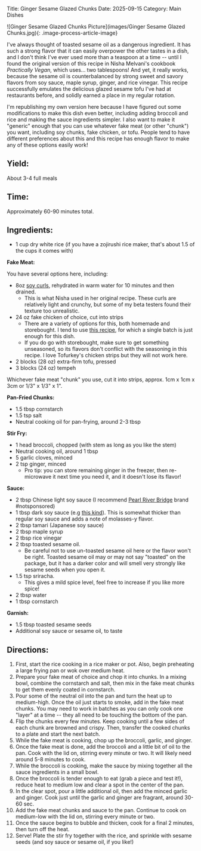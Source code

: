 Title: Ginger Sesame Glazed Chunks
Date: 2025-09-15
Category: Main Dishes

![Ginger Sesame Glazed Chunks Picture](images/Ginger Sesame Glazed Chunks.jpg){: .image-process-article-image}

I've always thought of toasted sesame oil as a dangerous ingredient.  It has such a strong flavor that it can easily overpower the other tastes in a dish, and I don't think I've ever used more than a teaspoon at a time -- until I found the original version of this recipe in Nisha Melvani's cookbook _Practically Vegan_, which uses... two tablespoons!  And yet, it really works, because the sesame oil is counterbalanced by strong sweet and savory flavors from soy sauce, maple syrup, ginger, and rice vinegar. This recipe successfully emulates the delicious glazed sesame tofu I've had at restaurants before, and solidly earned a place in my regular rotation.

I'm republishing my own version here because I have figured out some modifications to make this dish even better, including adding broccoli and rice and making the sauce ingredients simpler. I also want to make it "generic" enough that you can use whatever fake meat (or other "chunk") you want, including soy chunks, fake chicken, or tofu. People tend to have different preferences about this and this recipe has enough flavor to make any of these options easily work!

## Yield:
About 3-4 full meals

## Time:
Approximately 60-90 minutes total.

## Ingredients:

- 1 cup dry white rice (if you have a zojirushi rice maker, that's about 1.5 of the cups it comes with)

**Fake Meat:**

You have several options here, including:

- 8oz [soy curls](https://www.amazon.com/BUTLER-FOODS-Soy-Curls-OZ/dp/B0048OBT04?th=1), rehydrated in warm water for 10 minutes and then drained.
    - This is what Nisha used in her original recipe. These curls are relatively light and crunchy, but some of my beta testers found their texture too unrealistic.
- 24 oz fake chicken of choice, cut into strips
    - There are a variety of options for this, both homemade and storebought. I tend to use [this recipe](https://fullofplants.com/the-best-vegan-chickn/), for which a single batch is just enough for this dish.
    - If you do go with storebought, make sure to get something unseasoned, so its flavors don't conflict with the seasoning in this recipe. I love Tofurkey's chicken strips but they will not work here.
- 2 blocks (28 oz) extra-firm tofu, pressed
- 3 blocks (24 oz) tempeh

Whichever fake meat "chunk" you use, cut it into strips, approx. 1cm x 1cm x 3cm or 1/3" x 1/3" x 1".

**Pan-Fried Chunks:**

- 1.5 tbsp cornstarch
- 1.5 tsp salt
- Neutral cooking oil for pan-frying, around 2-3 tbsp

**Stir Fry:**

- 1 head broccoli, chopped (with stem as long as you like the stem)
- Neutral cooking oil, around 1 tbsp
- 5 garlic cloves, minced
- 2 tsp ginger, minced
    - Pro tip: you can store remaining ginger in the freezer, then re-microwave it next time you need it, and it doesn't lose its flavor!

**Sauce:**

- 2 tbsp Chinese light soy sauce (I recommend [Pearl River Bridge](https://www.amazon.com/Pearl-River-Bridge-Bottle-Superior/dp/B07PGWZCT6?crid=2NJOOT6Y9ZI1C&dib=eyJ2IjoiMSJ9.g2vlZTl10wZFaszcGY_sWlFMLgbwuZ9AXIBj-4nd3vJylQahbPV_1gcYBAklBH6_8o-iheDSxnpxudmKXzKHcXgwymwzxGGqqcpxjjjAx9SyfZB7w0Y9W0zEgx-zZQGKmF6Zn1CKqSbOuIQorXtJHjNdxTi57WPweNSnhnyamLHrmW49GH-jyydL9TohO6KRbqhMIuaY74xr6lSW7JXAMgFy94Ab0O1Yy1wEapmhpkmXuNDfIehIi9swtlAKbVMwFW1aZhv2Wn6Jjetqrb7ct38M3-RN_XCRm6Eo7dVCxDE.Gtv79NCpWAzLktQCxovZ5piKCUtJtrwrRK6P4cmhXGw&dib_tag=se&keywords=pearl+river+bridge+light+soy+sauce&qid=1732653233&sprefix=pearl+river+%2Caps%2C173&sr=8-2) brand #notsponsored)
- 1 tbsp dark soy sauce (e.g [this kind](https://www.amazon.com/Pearl-River-Bridge-Superior-Sauce/dp/B0001EJ4C0)). This is somewhat thicker than regular soy sauce and adds a note of molasses-y flavor.
- 2 tbsp tamari (Japanese soy sauce)
- 2 tbsp maple syrup
- 2 tbsp rice vinegar
- 2 tbsp toasted sesame oil.
    - Be careful not to use un-toasted sesame oil here or the flavor won't be right. Toasted sesame oil may or may not say "toasted" on the package, but it has a darker color and will smell very strongly like sesame seeds when you open it.
- 1.5 tsp sriracha.
    - This gives a mild spice level, feel free to increase if you like more spice!
- 2 tbsp water
- 1 tbsp cornstarch

**Garnish:**

- 1.5 tbsp toasted sesame seeds
- Additional soy sauce or sesame oil, to taste

## Directions:

1. First, start the rice cooking in a rice maker or pot. Also, begin preheating a large frying pan or wok over medium heat.
2. Prepare your fake meat of choice and chop it into chunks. In a mixing bowl, combine the cornstarch and salt, then mix in the fake meat chunks to get them evenly coated in cornstarch.
3. Pour some of the neutral oil into the pan and turn the heat up to medium-high. Once the oil just starts to smoke, add in the fake meat chunks. You may need to work in batches as you can only cook one "layer" at a time -- they all need to be touching the bottom of the pan.
4. Flip the chunks every few minutes. Keep cooking until a few sides of each chunk are browned and crispy. Then, transfer the cooked chunks to a plate and start the next batch.
5. While the fake meat is cooking, chop up the broccoli, garlic, and ginger.
6. Once the fake meat is done, add the broccoli and a little bit of oil to the pan. Cook with the lid on, stirring every minute or two. It will likely need around 5-8 minutes to cook.
7. While the broccoli is cooking, make the sauce by mixing together all the sauce ingredients in a small bowl.
8. Once the broccoli is tender enough to eat (grab a piece and test it!), reduce heat to medium low and clear a spot in the center of the pan.
9. In the clear spot, pour a little additional oil, then add the minced garlic and ginger. Cook just until the garlic and ginger are fragrant, around 30-60 sec.
10. Add the fake meat chunks and sauce to the pan. Continue to cook on medium-low with the lid on, stirring every minute or two.
11. Once the sauce begins to bubble and thicken, cook for a final 2 minutes, then turn off the heat.
12. Serve! Plate the stir fry together with the rice, and sprinkle with sesame seeds (and soy sauce or sesame oil, if you like!)